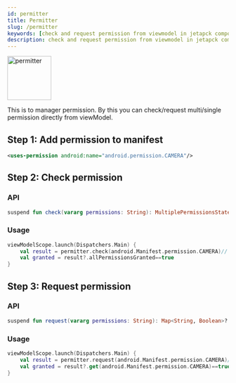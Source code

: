 ```yaml
---
id: permitter
title: Permitter
slug: /permitter
keywords: [check and request permission from viewmodel in jetapck compose]
description: check and request permission from viewmodel in jetapck compose
---
```


<img src="/img/permitter.png" alt="permitter" width="100px"></img>

This is to manager permission. By this you can check/request multi/single permission directly from viewModel.

## Step 1: Add permission to manifest

```xml
<uses-permission android:name="android.permission.CAMERA"/>
```

## Step 2: Check permission

### API

```kotlin
suspend fun check(vararg permissions: String): MultiplePermissionsState?
```

### Usage

```kotlin
viewModelScope.launch(Dispatchers.Main) {
    val result = permitter.check(android.Manifest.permission.CAMERA)// MultiPermissionState?
    val granted = result?.allPermissionsGranted==true
}
```

## Step 3: Request permission

### API

```kotlin
suspend fun request(vararg permissions: String): Map<String, Boolean>?
```

### Usage

```kotlin
viewModelScope.launch(Dispatchers.Main) {
    val result = permitter.request(android.Manifest.permission.CAMERA)// Map<String, Boolean>
    val granted = result?.get(android.Manifest.permission.CAMERA)==true
}
```